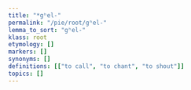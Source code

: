 ```yaml
---
title: "*gʰel-"
permalink: "/pie/root/gʰel-"
lemma_to_sort: "gʰel-"
klass: root
etymology: []
markers: []
synonyms: []
definitions: [["to call", "to chant", "to shout"]]
topics: []
---
```

